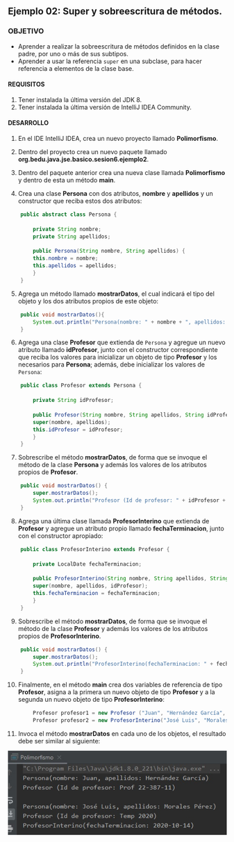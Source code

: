 
## Ejemplo 02: Super y sobreescritura de métodos.

### OBJETIVO

- Aprender a realizar la sobreescritura de métodos definidos en la clase padre, por uno o más de sus subtipos.
- Aprender a usar la referencia `super` en una subclase, para hacer referencia a elementos de la clase base.

#### REQUISITOS

1. Tener instalada la última versión del JDK 8.
2. Tener instalada la última versión de IntelliJ IDEA Community.

#### DESARROLLO

1. En el IDE IntelliJ IDEA, crea un nuevo proyecto llamado **Polimorfismo**.

2. Dentro del proyecto crea un nuevo paquete llamado **org.bedu.java.jse.basico.sesion6.ejemplo2**.

3. Dentro del paquete anterior crea una nueva clase llamada **Polimorfismo** y dentro de esta un método **main**.

4. Crea una clase **Persona** con dos atributos, **nombre** y **apellidos** y un constructor que reciba estos dos atributos:
```java
	public abstract class Persona {

	    private String nombre;
	    private String apellidos;

	    public Persona(String nombre, String apellidos) {
		this.nombre = nombre;
		this.apellidos = apellidos;
	    }
	}
```
5. Agrega un método llamado **mostrarDatos**, el cual indicará el tipo del objeto y los dos atributos propios de este objeto:
```java
    public void mostrarDatos(){
        System.out.println("Persona(nombre: " + nombre + ", apellidos: " + apellidos + ")");
    }
```

6. Agrega una clase **Profesor** que extienda de `Persona` y agregue un nuevo atributo llamado **idProfesor**, junto con el constructor correspondiente que reciba los valores para inicializar un objeto de tipo **Profesor** y los necesarios para **Persona**; además, debe inicializar los valores de `Persona`:

```java
	public class Profesor extends Persona {

	    private String idProfesor;

	    public Profesor(String nombre, String apellidos, String idProfesor) {
		super(nombre, apellidos);
		this.idProfesor = idProfesor;
	    }
	}
```

7. Sobrescribe el método **mostrarDatos**, de forma que se invoque el método de la clase **Persona** y además los valores de los atributos propios de **Profesor**.
```java
    public void mostrarDatos() {
        super.mostrarDatos();
        System.out.println("Profesor (Id de profesor: " + idProfesor + ")");
    }
```

8. Agrega una última clase llamada **ProfesorInterino** que extienda de **Profesor** y agregue un atributo propio llamado **fechaTerminacion**, junto con el constructor apropiado:
```java
	public class ProfesorInterino extends Profesor {

	    private LocalDate fechaTerminacion;

	    public ProfesorInterino(String nombre, String apellidos, String idProfesor, LocalDate fechaTerminacion) {
		super(nombre, apellidos, idProfesor);
		this.fechaTerminacion = fechaTerminacion;
	    }
	}
```

9. Sobrescribe el método **mostrarDatos**, de forma que se invoque el método de la clase **Profesor** y además los valores de los atributos propios de **ProfesorInterino**.
```java
    public void mostrarDatos() {
        super.mostrarDatos();
        System.out.println("ProfesorInterino(fechaTerminacion: " + fechaTerminacion + ")");
    }
```

10. Finalmente, en el método **main** crea dos variables de referencia de tipo **Profesor**, asigna a la primera un nuevo objeto de tipo **Profesor** y a la segunda un nuevo objeto de tipo **ProfesorInterino**:

```java
        Profesor profesor1 = new Profesor ("Juan", "Hernández García", "Prof 22-387-11");
        Profesor profesor2 = new ProfesorInterino("José Luis", "Morales Pérez", "Temp 2020", LocalDate.of(2020, Month.OCTOBER, 14));
```

11. Invoca el método **mostrarDatos** en cada uno de los objetos, el resultado debe ser similar al siguiente:

![imagen](img/img_01.jpg)


